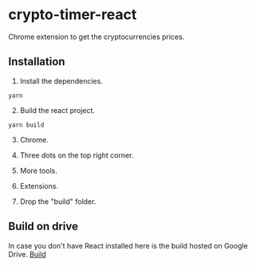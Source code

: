 # crypto-timer-react
Chrome extension to get the cryptocurrencies prices.

## Installation
  1) Install the dependencies.
   ```
   yarn
   ```
  
  2) Build the react project.
  ```
  yarn build
  ```
  
  3) Chrome.
  
  4) Three dots on the top right corner.
  
  5) More tools.
  
  6) Extensions.
  
  7) Drop the "build" folder.
  
  ## Build on drive
  In case you don't have React installed here is the build hosted on Google Drive.
  [Build](https://drive.google.com/drive/folders/1YngAtd-gqJCvuFfTIbG1v7Eb1pm0_gxa)

